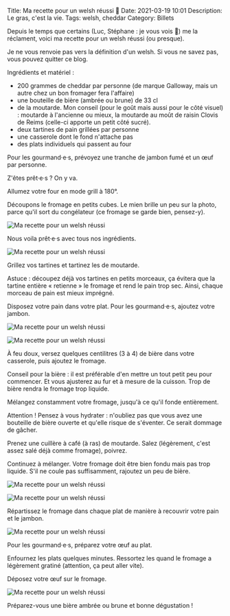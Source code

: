 Title: Ma recette pour un welsh réussi 🧀
Date: 2021-03-19 10:01
Description: Le gras, c'est la vie.
Tags: welsh, cheddar
Category: Billets

Depuis le temps que certains (Luc, Stéphane : je vous vois 👀) me la réclament, voici ma recette pour un welsh réussi (ou presque).

Je ne vous renvoie pas vers la définition d'un welsh. Si vous ne savez pas, vous pouvez quitter ce blog.

Ingrédients et matériel :

* 200 grammes de cheddar par personne (de marque Galloway, mais un autre chez un bon fromager fera l'affaire)
* une bouteille de bière (ambrée ou brune) de 33 cl
* de la moutarde. Mon conseil (pour le goût mais aussi pour le côté visuel) : moutarde à l'ancienne ou mieux, la moutarde au moût de raisin Clovis de Reims (celle-ci apporte un petit côté sucré).
* deux tartines de pain grillées par personne
* une casserole dont le fond n'attache pas
* des plats individuels qui passent au four

Pour les gourmand·e·s, prévoyez une tranche de jambon fumé et un œuf par personne.

Z'êtes prêt·e·s ? On y va.

Allumez votre four en mode grill à 180°.

Découpons le fromage en petits cubes. Le mien brille un peu sur la photo, parce qu'il sort du congélateur (ce fromage se garde bien, pensez-y).

![Ma recette pour un welsh réussi]({static}/images/recette-welsh/IMG_3931.jpg#mid "")

Nous voila prêt·e·s avec tous nos ingrédients.

![Ma recette pour un welsh réussi]({static}/images/recette-welsh/IMG_3933.jpg#mid "")

Grillez vos tartines et tartinez les de moutarde.

Astuce : découpez déjà vos tartines en petits morceaux, ça évitera que la tartine entière « retienne » le fromage et rend le pain trop sec. Ainsi, chaque morceau de pain est mieux imprégné.

Disposez votre pain dans votre plat. Pour les gourmand·e·s, ajoutez votre jambon.

![Ma recette pour un welsh réussi]({static}/images/recette-welsh/IMG_3934.jpg#mid "")

![Ma recette pour un welsh réussi]({static}/images/recette-welsh/IMG_3935.jpg#mid "")

À feu doux, versez quelques centilitres (3 à 4) de bière dans votre casserole, puis ajoutez le fromage.

Conseil pour la bière : il est préférable d'en mettre un tout petit peu pour commencer. Et vous ajusterez au fur et à mesure de la cuisson. Trop de bière rendra le fromage trop liquide.

Mélangez constamment votre fromage, jusqu'à ce qu'il fonde entièrement.

Attention ! Pensez à vous hydrater : n'oubliez pas que vous avez une bouteille de bière ouverte et qu'elle risque de s'éventer. Ce serait dommage de gâcher.

Prenez une cuillère à café (à ras) de moutarde. Salez (légèrement, c'est assez salé déjà comme fromage), poivrez.  

Continuez à mélanger. Votre fromage doit être bien fondu mais pas trop liquide. S'il ne coule pas suffisamment, rajoutez un peu de bière.

![Ma recette pour un welsh réussi]({static}/images/recette-welsh/IMG_3938.jpg#mid "")

![Ma recette pour un welsh réussi]({static}/images/recette-welsh/21-03-18%2019-00-22%203937.gif#mid "")

Répartissez le fromage dans chaque plat de manière à recouvrir votre pain et le jambon.

![Ma recette pour un welsh réussi]({static}/images/recette-welsh/IMG_3940.jpg#mid "")

Pour les gourmand·e·s, préparez votre œuf au plat.

Enfournez les plats quelques minutes. Ressortez les quand le fromage a légèrement gratiné (attention, ça peut aller vite).

Déposez votre œuf sur le fromage.

![Ma recette pour un welsh réussi]({static}/images/recette-welsh/IMG_3942.jpg#mid "")

Préparez-vous une bière ambrée ou brune et bonne dégustation !
